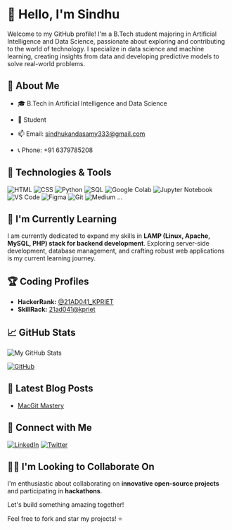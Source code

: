 
# 👋 Hello, I'm Sindhu

Welcome to my GitHub profile! I'm a B.Tech student majoring in Artificial Intelligence and Data Science, passionate about exploring and contributing to the world of technology. I specialize in data science and machine learning, creating insights from data and developing predictive models to solve real-world problems.


## 🚀 About Me

- 🎓 B.Tech in Artificial Intelligence and Data Science

- 💼 Student

- 📫 Email: sindhukandasamy333@gmail.com
  
- 📞 Phone: +91 6379785208


## 🔧 Technologies & Tools

![HTML](https://img.shields.io/badge/HTML5-E34F26?style=flat&logo=html5&logoColor=white)
![CSS](https://img.shields.io/badge/CSS3-1572B6?style=flat&logo=css3&logoColor=white)
![Python](https://img.shields.io/badge/Python-3776AB?style=flat&logo=python&logoColor=white)
![SQL](https://img.shields.io/badge/SQL-4479A1?style=flat&logo=postgresql&logoColor=white)
![Google Colab](https://img.shields.io/badge/Google_Colab-F9AB00?style=flat&logo=googlecolab&logoColor=white)
![Jupyter Notebook](https://img.shields.io/badge/Jupyter-Notebook-F37626?style=flat&logo=jupyter&logoColor=white)
![VS Code](https://img.shields.io/badge/VS_Code-007ACC?style=flat&logo=visualstudiocode&logoColor=white)
![Figma](https://img.shields.io/badge/Figma-F24E1E?style=flat&logo=figma&logoColor=white)
![Git](https://img.shields.io/badge/Git-F05032?style=flat&logo=git&logoColor=white)
![Medium](https://img.shields.io/badge/Medium-12100E?style=flat&logo=medium&logoColor=white)
...


## 🌱 I'm Currently Learning

I am currently dedicated to expand my skills in **LAMP (Linux, Apache, MySQL, PHP) stack for backend development**. Exploring server-side development, database management, and crafting robust web applications is my current learning journey.


## 🏆 Coding Profiles

- **HackerRank:** [@21AD041_KPRIET](https://www.hackerrank.com/21AD041_KPRIET) 
- **SkillRack:** [21ad041@kpriet](http://www.skillrack.com/profile/387793/cddf33d4e3d68262ef3e860918832aa3b91a5502) 


## 📈 GitHub Stats

![My GitHub Stats](https://github-readme-stats.vercel.app/api?username=SINDHUK2003&show_icons=true&hide=contribs,prs)

[![GitHub](https://img.shields.io/badge/GitHub-181717?style=flat&logo=github&logoColor=white)](https://github.com/SINDHUK2003)


## 📝 Latest Blog Posts

<!-- BLOG-POST-LIST:START -->
- [MacGit Mastery](https://medium.com/@sindhukandasamy333/macgit-mastery-06d52f5646db)
<!-- BLOG-POST-LIST:END -->


## 🤝 Connect with Me

[![LinkedIn](https://img.shields.io/badge/LinkedIn-0077B5?style=flat&logo=linkedin&logoColor=white)](https://www.linkedin.com/in/sindhu-k-265477226)
[![Twitter](https://img.shields.io/badge/Twitter-1DA1F2?style=flat&logo=twitter&logoColor=white)](https://twitter.com/SindhuK_2003)


## 👯‍♀️ I'm Looking to Collaborate On

I'm enthusiastic about collaborating on **innovative open-source projects** and participating in **hackathons**. 


Let's build something amazing together!


Feel free to fork and star my projects! ⭐️

<!---
SINDHUK2003/SINDHUK2003 is a ✨ special ✨ repository because its `README.md` (this file) appears on your GitHub profile.
You can click the Preview link to take a look at your changes.
--->



